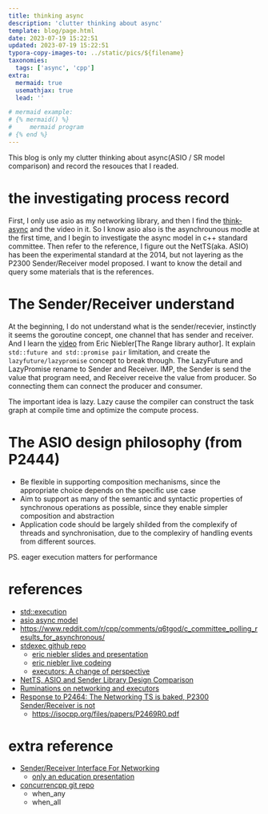 ```yaml
---
title: thinking async
description: 'clutter thinking about async'
template: blog/page.html
date: 2023-07-19 15:22:51
updated: 2023-07-19 15:22:51
typora-copy-images-to: ../static/pics/${filename}
taxonomies:
  tags: ['async', 'cpp']
extra:
  mermaid: true
  usemathjax: true
  lead: ''

# mermaid example: 
# {% mermaid() %}
#     mermaid program
# {% end %}
---
```


This blog is only my clutter thinking about async(ASIO / SR model comparison) and record the resouces that I readed.

# the investigating process record
First, I only use asio as my networking library, and then I find the [think-async](https://think-async.com/Asio/) and the video in it. So I know asio also is the asynchrounous modle at the first time, and I begin to investigate the async model in c++ standard committee. Then refer to the reference, I figure out the NetTS(aka. ASIO) has been the experimental standard at the 2014, but not layering as the P2300 Sender/Receiver model proposed. I want to know the detail and query some materials that is the references.

# The Sender/Receiver understand
At the beginning, I do not understand what is the sender/recevier, instinctly it seems the goroutine concept, one channel that has sender and receiver. And I learn the [video](https://www.youtube.com/watch?v=h-ExnuD6jms) from Eric Niebler[The Range library author]. It explain `std::future and std::promise pair` limitation, and create the  `lazyfuture/lazypromise`  concept to break through. The LazyFuture and LazyPromise rename to Sender and Receiver. IMP, the Sender is send the value that program need, and Receiver receive the value from producer. So connecting them can connect the producer and consumer.

The important idea is lazy. Lazy cause the compiler can construct the task graph at compile time and optimize the compute process.

# The ASIO design philosophy (from P2444)
- Be flexible in supporting composition mechanisms, since the appropriate choice depends on the specific use case
- Aim to support as many of the semantic and syntactic properties of synchronous operations as possible, since they enable simpler composition and abstraction
- Application code should be largely shilded from the complexify of threads and synchronisation, due to the complexiry of handling events from different sources.

PS. eager execution matters for performance

# references
- [std::execution](https://www.open-std.org/jtc1/sc22/wg21/docs/papers/2023/p2300r7.html#design-implementer)
- [asio async model](https://isocpp.org/files/papers/P2444R0.pdf)
- https://www.reddit.com/r/cpp/comments/q6tgod/c_committee_polling_results_for_asynchronous/
- [stdexec github repo](https://github.com/NVIDIA/stdexec)
  - [eric niebler slides and presentation](https://www.youtube.com/watch?v=h-ExnuD6jms)
  - [eric niebler live codeing](https://www.youtube.com/watch?v=xiaqNvqRB2E)
  - [executors: A change of perspective](https://accu.org/journals/overload/29/165/teodorescu/)
- [NetTS, ASIO and Sender Library Design Comparison](https://isocpp.org/files/papers/P2471R1)
- [Ruminations on networking and executors](https://www.open-std.org/jtc1/sc22/wg21/docs/papers/2021/p2464r0.html)
- [Response to P2464: The Networking TS is baked, P2300 Sender/Receiver is not](https://github.com/cplusplus/papers/issues/1114)
  - https://isocpp.org/files/papers/P2469R0.pdf



# extra reference
- [Sender/Receiver Interface For Networking](https://github.com/cplusplus/papers/issues/1447)
  - [only an education presentation](https://www.open-std.org/jtc1/sc22/wg21/docs/papers/2023/p2762r0.pdf)
- [concurrencpp git repo](https://github.com/David-Haim/concurrencpp)
  - when_any
  - when_all